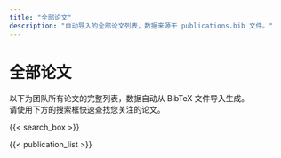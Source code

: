 ```yaml
---
title: "全部论文"
description: "自动导入的全部论文列表，数据来源于 publications.bib 文件。"
---
```


# 全部论文

以下为团队所有论文的完整列表，数据自动从 BibTeX 文件导入生成。  
请使用下方的搜索框快速查找您关注的论文。

<!-- 搜索框短代码，需确保主题支持搜索，如 Hugo Blox 内置的搜索功能 -->
{{< search_box >}}

<!-- 自动生成论文列表的短代码（示例），具体实现请参考你使用的主题文档 -->
{{< publication_list >}}

<!-- 备注：自动导入的论文内容由 BibTeX 文件 publications.bib 生成，详细设置请参考自动导入脚本。 -->
